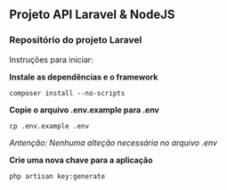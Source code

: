 ## Projeto API Laravel & NodeJS

### Repositório do projeto Laravel

Instruções para iniciar:

**Instale as dependências e o framework**
```
composer install --no-scripts
```

**Copie o arquivo .env.example para .env**
```
cp .env.example .env
```
*Antenção: Nenhuma alteção necessária no arquivo .env*

**Crie uma nova chave para a aplicação**
```
php artisan key:generate
```